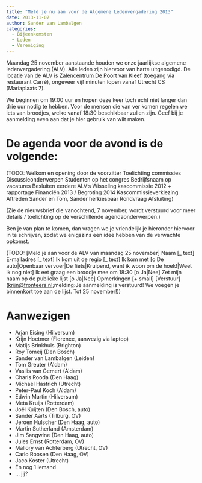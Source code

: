 ```yaml
---
title: "Meld je nu aan voor de Algemene Ledenvergadering 2013"
date: 2013-11-07
author: Sander van Lambalgen
categories: 
  - Bijeenkomsten
  - Leden
  - Vereniging
---
```

Maandag 25 november aanstaande houden we onze jaarlijkse algemene ledenvergadering (ALV). Alle leden zijn hiervoor van harte uitgenodigd. De locatie van de ALV is [Zalencentrum De Poort van Kleef](http://www.poortvankleef.nl/vergaderzaal-bij-hoog-cathrijne-jaarbeurs-utrecht-centraal-station/) (toegang via restaurant Carré), ongeveer vijf minuten lopen vanaf Utrecht CS (Mariaplaats 7).

We beginnen om 19:00 uur en hopen deze keer toch echt niet langer dan drie uur nodig te hebben. Voor de mensen die van ver komen regelen we iets van broodjes, welke vanaf 18:30 beschikbaar zullen zijn. Geef bij je aanmelding even aan dat je hier gebruik van wilt maken.

# De agenda voor de avond is de volgende:

(TODO: Welkom en opening door de voorzitter
Toelichting commissies
Discussieonderwerpen
   Studenten op het congres
   Bedrijfsnaam op vacatures
Besluiten eerdere ALV’s
Wisseling kascommissie 2012 + rapportage
Financiën 2013 / Begroting 2014
Kascommissieverkiezing
Aftreden Sander en Tom, Sander herkiesbaar
Rondvraag
Afsluiting)

(Zie de nieuwsbrief die vanochtend, 7 november, wordt verstuurd voor meer details / toelichting op de verschillende agendaonderwerpen.)

Ben je van plan te komen, dan vragen we je vriendelijk je hieronder hiervoor in te schrijven, zodat we enigszins een idee hebben van de verwachte opkomst.

(TODO: [Meld je aan voor de ALV van maandag 25 november]
Naam [_ text]
E-mailadres [_ text]
Ik kom uit de regio [_ text]
Ik kom met [o De auto|Openbaar vervoer|De fiets|Kruipend, want ik woon om de hoek!|Weet ik nog niet]
Ik eet graag een broodje mee om 18:30 [o Ja|Nee]
Zet mijn naam op de publieke lijst [o Ja|Nee]
Opmerkingen [+ small]
[Verstuur](krijn@fronteers.nl;melding:Je aanmelding is verstuurd! We voegen je binnenkort toe aan de lijst. Tot 25 november!))

# Aanwezigen

* Arjan Eising (Hilversum)
* Krijn Hoetmer (Florence, aanwezig via laptop)
* Matijs Brinkhuis (Brighton)
* Roy Tomeij (Den Bosch)
* Sander van Lambalgen (Leiden)
* Tom Greuter (A'dam)
* Vasilis van Gemert (A'dam)
* Charis Rooda (Den Haag)
* Michael Hastrich (Utrecht)
* Peter-Paul Koch (A'dam)
* Edwin Martin (Hilversum)
* Meta Kruijs (Rotterdam)
* Joël Kuijten (Den Bosch, auto)
* Sander Aarts (Tilburg, OV)
* Jeroen Hulscher (Den Haag, auto)
* Martin Sutherland (Amsterdam)
* Jim Sangwine (Den Haag, auto)
* Jules Ernst (Rotterdam, OV)
* Mallory van Achterberg (Utrecht, OV)
* Carlo Roosen (Den Haag, OV)
* Jaco Koster (Utrecht)
* En nog 1 iemand
* ... jij?